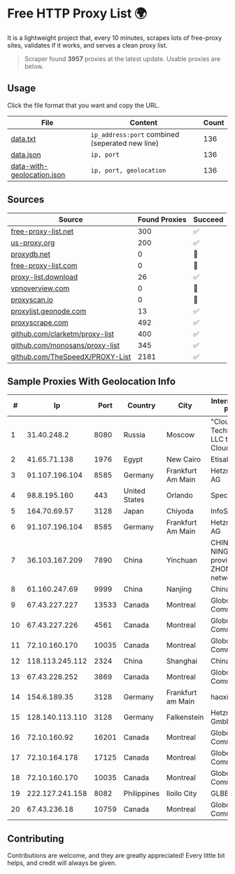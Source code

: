 
# Free HTTP Proxy List 🌍

It is a lightweight project that, every 10 minutes, scrapes lots of free-proxy sites, validates if it works, and serves a clean proxy list.


> Scraper found **3957** proxies at the latest update. Usable proxies are below.

## Usage

Click the file format that you want and copy the URL.


|File|Content|Count|
|----|-------|-----|
|[data.txt](https://raw.githubusercontent.com/themiralay/Proxy-List-World/master/data.txt)|`ip_address:port` combined (seperated new line)|136|
|[data.json](https://raw.githubusercontent.com/themiralay/Proxy-List-World/master/data.json)|`ip, port`|136|
|[data-with-geolocation.json](https://raw.githubusercontent.com/themiralay/Proxy-List-World/master/data-with-geolocation.json)|`ip, port, geolocation`|136|

## Sources

|Source|Found Proxies|Succeed|
|------|-------------|-------|
|[free-proxy-list.net](https://free-proxy-list.net)|300|✅|
|[us-proxy.org](https://www.us-proxy.org)|200|✅|
|[proxydb.net](http://proxydb.net)|0|🚫|
|[free-proxy-list.com](https://free-proxy-list.com/?page=&port=&type%5B%5D=http&type%5B%5D=https&up_time=0&search=Search)|0|🚫|
|[proxy-list.download](https://www.proxy-list.download/HTTP)|26|✅|
|[vpnoverview.com](https://vpnoverview.com/privacy/anonymous-browsing/free-proxy-servers)|0|🚫|
|[proxyscan.io](https://www.proxyscan.io)|0|🚫|
|[proxylist.geonode.com](https://proxylist.geonode.com/api/proxy-list?limit=300&page=1&sort_by=lastChecked&sort_type=desc&protocols=http,https)|13|✅|
|[proxyscrape.com](https://api.proxyscrape.com/v2/?request=displayproxies&protocol=http&timeout=10000&country=all&ssl=all&anonymity=all)|492|✅|
|[github.com/clarketm/proxy-list](https://raw.githubusercontent.com/clarketm/proxy-list/master/proxy-list-raw.txt)|400|✅|
|[github.com/monosans/proxy-list](https://raw.githubusercontent.com/monosans/proxy-list/main/proxies/http.txt)|345|✅|
|[github.com/TheSpeedX/PROXY-List](https://raw.githubusercontent.com/TheSpeedX/PROXY-List/master/http.txt)|2181|✅|


## Sample Proxies With Geolocation Info

|#|Ip|Port|Country|City|Internet Service Provider|
|-|--|----|-------|----|-------------------------|
|1|31.40.248.2|8080|Russia|Moscow|"Cloud Technologies" LLC trading as Cloud.ru|
|2|41.65.71.138|1976|Egypt|New Cairo|Etisalat Misr|
|3|91.107.196.104|8585|Germany|Frankfurt Am Main|Hetzner Online AG|
|4|98.8.195.160|443|United States|Orlando|Spectrum|
|5|164.70.69.57|3128|Japan|Chiyoda|InfoSphere|
|6|91.107.196.104|8585|Germany|Frankfurt Am Main|Hetzner Online AG|
|7|36.103.167.209|7890|China|Yinchuan|CHINANET NINGXIA province ZHONGWEI IDC network|
|8|61.160.247.69|9999|China|Nanjing|China Telecom|
|9|67.43.227.227|13533|Canada|Montreal|GloboTech Communications|
|10|67.43.227.226|4561|Canada|Montreal|GloboTech Communications|
|11|72.10.160.170|10035|Canada|Montreal|GloboTech Communications|
|12|118.113.245.112|2324|China|Shanghai|Chinanet|
|13|67.43.228.252|3869|Canada|Montreal|GloboTech Communications|
|14|154.6.189.35|3128|Germany|Frankfurt am Main|haoxiangyun|
|15|128.140.113.110|3128|Germany|Falkenstein|Hetzner Online GmbH|
|16|72.10.160.92|16201|Canada|Montreal|GloboTech Communications|
|17|72.10.164.178|17125|Canada|Montreal|GloboTech Communications|
|18|72.10.160.170|10035|Canada|Montreal|GloboTech Communications|
|19|222.127.241.158|8082|Philippines|Iloilo City|GLBB|
|20|67.43.236.18|10759|Canada|Montreal|GloboTech Communications|



## Contributing

Contributions are welcome, and they are greatly appreciated! Every
little bit helps, and credit will always be given.

